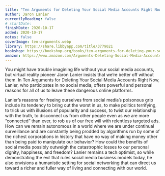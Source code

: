 ```yaml
---
title: "Ten Arguments for Deleting Your Social Media Accounts Right Now"
author: Jaron Lanier
currentlyReading: false
# startDate:
finishDate: 2020-10-17
added: 2020-10-17
notes: false
coverImage: ten-arguments.webp
library: https://share.libbyapp.com/title/3779021
bookshop: https://bookshop.org/books/ten-arguments-for-deleting-your-social-media-accounts-right-now/9781250239082
amazon: https://www.amazon.com/Arguments-Deleting-Social-Media-Accounts/dp/125019668X
---
```


You might have trouble imagining life without your social media accounts, but virtual reality pioneer Jaron Lanier insists that we’re better off without them. In Ten Arguments for Deleting Your Social Media Accounts Right Now, Lanier, who participates in no social media, offers powerful and personal reasons for all of us to leave these dangerous online platforms.

Lanier’s reasons for freeing ourselves from social media’s poisonous grip include its tendency to bring out the worst in us, to make politics terrifying, to trick us with illusions of popularity and success, to twist our relationship with the truth, to disconnect us from other people even as we are more “connected” than ever, to rob us of our free will with relentless targeted ads. How can we remain autonomous in a world where we are under continual surveillance and are constantly being prodded by algorithms run by some of the richest corporations in history that have no way of making money other than being paid to manipulate our behavior? How could the benefits of social media possibly outweigh the catastrophic losses to our personal dignity, happiness, and freedom? Lanier remains a tech optimist, so while demonstrating the evil that rules social media business models today, he also envisions a humanistic setting for social networking that can direct us toward a richer and fuller way of living and connecting with our world.  

